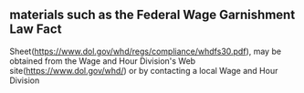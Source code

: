 ## materials such as the Federal Wage Garnishment Law Fact

Sheet(https://www.dol.gov/whd/regs/compliance/whdfs30.pdf), may be obtained from the Wage and Hour Division's Web site(https://www.dol.gov/whd/) or by contacting a local Wage and Hour Division